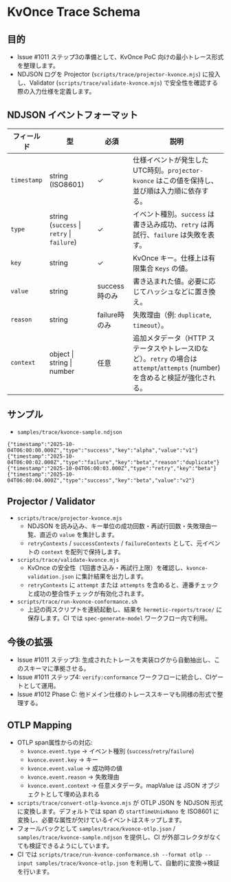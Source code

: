 # KvOnce Trace Schema

## 目的
- Issue #1011 ステップ3の準備として、KvOnce PoC 向けの最小トレース形式を整理します。
- NDJSON ログを Projector (`scripts/trace/projector-kvonce.mjs`) に投入し、Validator (`scripts/trace/validate-kvonce.mjs`) で安全性を確認する際の入力仕様を定義します。

## NDJSON イベントフォーマット
| フィールド | 型 | 必須 | 説明 |
|------------|----|------|------|
| `timestamp` | string (ISO8601) | ✓ | 仕様イベントが発生したUTC時刻。`projector-kvonce` はこの値を保持し、並び順は入力順に依存する。 |
| `type` | string (`success` \| `retry` \| `failure`) | ✓ | イベント種別。`success` は書き込み成功、`retry` は再試行、`failure` は失敗を表す。 |
| `key` | string | ✓ | KvOnce キー。仕様上は有限集合 `Keys` の値。 |
| `value` | string | success時のみ | 書き込まれた値。必要に応じてハッシュなどに置き換え。 |
| `reason` | string | failure時のみ | 失敗理由（例: `duplicate`, `timeout`）。 |
| `context` | object \| string \| number | 任意 | 追加メタデータ（HTTP ステータスやトレースIDなど）。`retry` の場合は `attempt`/`attempts` (number) を含めると検証が強化される。 |

## サンプル
- `samples/trace/kvonce-sample.ndjson`

```ndjson
{"timestamp":"2025-10-04T06:00:00.000Z","type":"success","key":"alpha","value":"v1"}
{"timestamp":"2025-10-04T06:00:02.000Z","type":"failure","key":"beta","reason":"duplicate"}
{"timestamp":"2025-10-04T06:00:03.000Z","type":"retry","key":"beta"}
{"timestamp":"2025-10-04T06:00:04.000Z","type":"success","key":"beta","value":"v2"}
```

## Projector / Validator
- `scripts/trace/projector-kvonce.mjs`
  - NDJSON を読み込み、キー単位の成功回数・再試行回数・失敗理由一覧、直近の `value` を集計します。
  - `retryContexts` / `successContexts` / `failureContexts` として、元イベントの `context` を配列で保持します。
- `scripts/trace/validate-kvonce.mjs`
  - KvOnce の安全性（1回書き込み・再試行上限）を確認し、`kvonce-validation.json` に集計結果を出力します。
  - `retryContexts` に `attempt` または `attempts` を含めると、連番チェックと成功の整合性チェックが有効化されます。
- `scripts/trace/run-kvonce-conformance.sh`
  - 上記の両スクリプトを連続起動し、結果を `hermetic-reports/trace/` に保存します。CI では `spec-generate-model` ワークフロー内で利用。

## 今後の拡張
- Issue #1011 ステップ3: 生成されたトレースを実装ログから自動抽出し、このスキーマに準拠させる。
- Issue #1011 ステップ4: `verify:conformance` ワークフローに統合し、CIゲートとして運用。
- Issue #1012 Phase C: 他ドメイン仕様のトレーススキーマも同様の形式で整理する。

## OTLP Mapping
- OTLP span属性からの対応:
  - `kvonce.event.type` → イベント種別 (`success`/`retry`/`failure`)
  - `kvonce.event.key` → キー
  - `kvonce.event.value` → 成功時の値
  - `kvonce.event.reason` → 失敗理由
  - `kvonce.event.context` → 任意メタデータ。mapValue は JSON オブジェクトとして埋め込まれる
- `scripts/trace/convert-otlp-kvonce.mjs` が OTLP JSON を NDJSON 形式に変換します。デフォルトでは span の `startTimeUnixNano` を ISO8601 に変換し、必要な属性が欠けているイベントはスキップします。
- フォールバックとして `samples/trace/kvonce-otlp.json` / `samples/trace/kvonce-sample.ndjson` を提供し、CI が外部コレクタがなくても検証できるようにしています。
- CI では `scripts/trace/run-kvonce-conformance.sh --format otlp --input samples/trace/kvonce-otlp.json` を利用して、自動的に変換→検証を行います。

